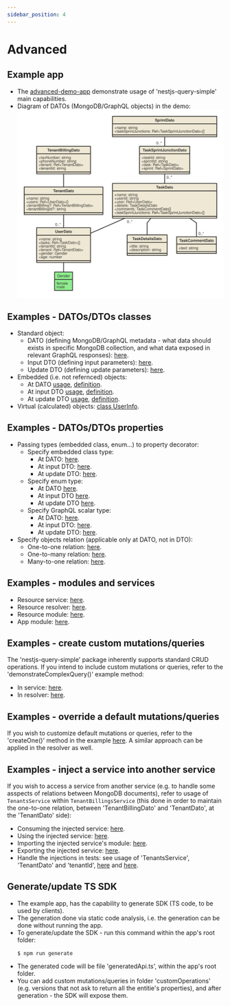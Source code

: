```yaml
---
sidebar_position: 4
---
```


# Advanced

## Example app
* The [advanced-demo-app](https://github.com/choresh/nestjs-query-simple/tree/main/examples/advanced-demo-app) demonstrate usage of 'nestjs-query-simple' main capabilities.
* Diagram of DATOs (MongoDB/GraphQL objects) in the demo:
 ![Alt text here](../static/img/datos.svg)

## Examples - DATOs/DTOs classes
* Standard object:
    * DATO (defining MongoDB/GraphQL metadata - what data should exists in specific MongoDB collection, and what data exposed in relevant GraphQL responses): [here](https://github.com/choresh/nestjs-query-simple/blob/main/examples/advanced-demo-app/src/tenants/datos/tenant.dato.ts#L14-L40).
    * Input DTO (defining input parameters): [here](https://github.com/choresh/nestjs-query-simple/blob/main/examples/advanced-demo-app/src/tenants/dtos/tenant.dto.ts#L3-L7).
    * Update DTO (defining update parameters): [here](https://github.com/choresh/nestjs-query-simple/blob/main/examples/advanced-demo-app/src/tenants/dtos/tenant.dto.ts#L9-L15).
* Embedded (i.e. not refernced) objects:
    * At DATO [usage](https://github.com/choresh/nestjs-query-simple/blob/main/examples/advanced-demo-app/src/tasks/datos/task.dato.ts#L24-L27), [definition](https://github.com/choresh/nestjs-query-simple/blob/main/examples/advanced-demo-app/src/tasks/datos/embeddeds/task-details.dato.ts#L3-L10).
    * At input DTO [usage](https://github.com/choresh/nestjs-query-simple/blob/main/examples/advanced-demo-app/src/tasks/dtos/task.dto.ts#L13-L16), [definition](https://github.com/choresh/nestjs-query-simple/blob/main/examples/advanced-demo-app/src/tasks/dtos/embeddeds/task-details.dto.ts#L3-L10).
    * At update DTO [usage](https://github.com/choresh/nestjs-query-simple/blob/main/examples/advanced-demo-app/src/tasks/dtos/task.dto.ts#L36-L40), [definition](https://github.com/choresh/nestjs-query-simple/blob/main/examples/advanced-demo-app/src/tasks/dtos/embeddeds/task-details.dto.ts#L12-L19).
* Virtual (calculated) objects: [class UserInfo](https://github.com/choresh/nestjs-query-simple/blob/main/examples/advanced-demo-app/src/users/users.service.ts#L20-L27).

## Examples - DATOs/DTOs properties
* Passing types (embedded class, enum...) to property decorator:
    * Specify embedded class type:
        * At DATO: [here](https://github.com/choresh/nestjs-query-simple/blob/main/examples/advanced-demo-app/src/tasks/datos/task.dato.ts#L25).
        * At input DTO: [here](https://github.com/choresh/nestjs-query-simple/blob/main/examples/advanced-demo-app/src/tasks/dtos/task.dto.ts#L14).
        * At update DTO: [here](https://github.com/choresh/nestjs-query-simple/blob/main/examples/advanced-demo-app/src/tasks/dtos/task.dto.ts#L38).
    * Specify enum type:
        * At DATO [here](https://github.com/choresh/nestjs-query-simple/blob/main/examples/advanced-demo-app/src/users/datos/user.dato.ts#L39).
        * At input DTO [here](https://github.com/choresh/nestjs-query-simple/blob/main/examples/advanced-demo-app/src/users/dtos/user.dto.ts#L14).
        * At update DTO [here](https://github.com/choresh/nestjs-query-simple/blob/main/examples/advanced-demo-app/src/users/dtos/user.dto.ts#L38).
    * Specify GraphQL scalar type:
        * At DATO: [here](https://github.com/choresh/nestjs-query-simple/blob/main/examples/advanced-demo-app/src/users/datos/user.dato.ts#L44).
        * At input DTO: [here](https://github.com/choresh/nestjs-query-simple/blob/main/examples/advanced-demo-app/src/users/dtos/user.dto.ts#L19).
        * At update DTO: [here](https://github.com/choresh/nestjs-query-simple/blob/main/examples/advanced-demo-app/src/users/dtos/user.dto.ts#L44).
* Specify objects relation (applicable only at DATO, not in DTO):
    * One-to-one relation: [here](https://github.com/choresh/nestjs-query-simple/blob/main/examples/advanced-demo-app/src/tenantBillings/datos/tenantBilling.dato.ts#L20-L30).
    * One-to-many relation: [here](https://github.com/choresh/nestjs-query-simple/blob/main/examples/advanced-demo-app/src/tenants/datos/tenant.dato.ts#L19-L25).
    * Many-to-one relation: [here](https://github.com/choresh/nestjs-query-simple/blob/main/examples/advanced-demo-app/src/users/datos/user.dato.ts#L27-L36).

## Examples - modules and services
* Resource service: [here](https://github.com/choresh/nestjs-query-simple/blob/main/examples/advanced-demo-app/src/tenants/tenants.service.ts#L7-L12).
* Resource resolver: [here](https://github.com/choresh/nestjs-query-simple/blob/main/examples/advanced-demo-app/src/tenants/tenants.resolver.ts#L7-L14).
* Resource module: [here](https://github.com/choresh/nestjs-query-simple/blob/main/examples/advanced-demo-app/src/tenants/tenants.module.ts#L7-L15).
* App module: [here](https://github.com/choresh/nestjs-query-simple/blob/main/examples/advanced-demo-app/src/app.module.ts#L12-L28).

## Examples - create custom mutations/queries
The 'nestjs-query-simple' package inherently supports standard CRUD operations. If you intend to include custom mutations or queries, refer to the 'demonstrateComplexQuery()' example method:
* In service: [here](https://github.com/choresh/nestjs-query-simple/blob/main/examples/advanced-demo-app/src/users/users.service.ts#L37-L75).
* In resolver: [here](https://github.com/choresh/nestjs-query-simple/blob/main/examples/advanced-demo-app/src/users/users.resolver.ts#L17-L20).

## Examples - override a default mutations/queries
If you wish to customize default mutations or queries, refer to the 'createOne()' method in the example [here](https://github.com/choresh/nestjs-query-simple/blob/main/examples/advanced-demo-app/src/tenantBillings/tenantBillings.service.ts#L24-L30). A similar approach can be applied in the resolver as well.

## Examples - inject a service into another service
If you wish to access a service from another service (e.g. to handle some asspects of relations between MongoDB documents), refer to usage of `TenantsService` within `TenantBillingsService` (this done in order to maintain the one-to-one relation, between 'TenantBillingDato' and 'TenantDato', at the 'TenantDato' side):
* Consuming the injected service: [here](https://github.com/choresh/nestjs-query-simple/blob/main/examples/advanced-demo-app/src/tenantBillings/tenantBillings.service.ts#L18).
* Using the injected service: [here](https://github.com/choresh/nestjs-query-simple/blob/main/examples/advanced-demo-app/src/tenantBillings/tenantBillings.service.ts#L66-L69).
* Importing the injected service's module: [here](https://github.com/choresh/nestjs-query-simple/blob/main/examples/advanced-demo-app/src/tenantBillings/tenantBillings.module.ts#L14).
* Exporting the injected service: [here](https://github.com/choresh/nestjs-query-simple/blob/main/examples/advanced-demo-app/src/tenants/tenants.module.ts#L14).
* Handle the injections in tests: see usage of 'TenantsService', 'TenantDato' and 'tenantId', [here](https://github.com/choresh/nestjs-query-simple/blob/main/examples/advanced-demo-app/src/tenantBillings/tenantBillings.service.spec.ts) and [here](https://github.com/choresh/nestjs-query-simple/blob/main/examples/advanced-demo-app/src/tenantBillings/tenantBillings.resolver.spec.ts).

## Generate/update TS SDK
* The example app, has the capability to generate SDK (TS code, to be used by clients).
* The generation done via static code analysis, i.e. the generation can be done without running the app.
* To generate/update the SDK - run this command within the app's root folder:
    ```
    $ npm run generate
    ```
* The generated code will be file 'generatedApi.ts', within the app's root folder.
* You can add custom mutations/queries in folder 'customOperations' (e.g. versions that not ask to return all the entitie's properties), and after generation - the SDK will expose them.